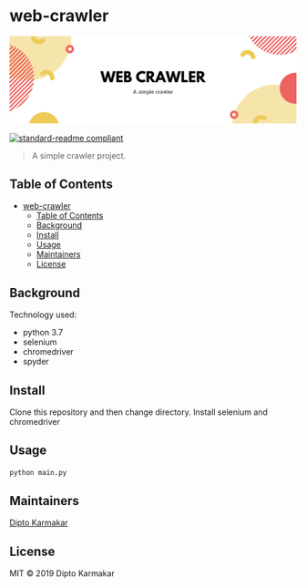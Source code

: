 # web-crawler

![banner](media/banner.png)

[![standard-readme compliant](https://img.shields.io/badge/standard--readme-OK-green.svg?style=flat-square)](https://github.com/RichardLitt/standard-readme)

> A simple crawler project.

## Table of Contents

- [web-crawler](#web-crawler)
  - [Table of Contents](#table-of-contents)
  - [Background](#background)
  - [Install](#install)
  - [Usage](#usage)
  - [Maintainers](#maintainers)
  - [License](#license)

## Background
Technology used:
 - python 3.7
 - selenium
 - chromedriver
 - spyder


## Install

Clone this repository and then change directory. Install selenium and chromedriver

## Usage

```sh
python main.py
```

## Maintainers

[Dipto Karmakar](https://github.com/dipto0321)


## License

MIT © 2019 Dipto Karmakar
